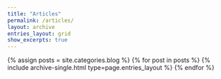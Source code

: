 ```yaml
---
title: "Articles"
permalink: /articles/
layout: archive
entries_layout: grid
show_excerpts: true
---
```

{% assign posts = site.categories.blog %}
{% for post in posts %}
  {% include archive-single.html type=page.entries_layout %}
{% endfor %}